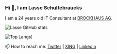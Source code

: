 ### Hi 👋, I am Lasse Schultebraucks

I am a 24 years old IT Consultant at [BROCKHAUS AG](https://www.brockhaus-ag.de/). 

![Lasse GitHub stats](https://github-readme-stats.vercel.app/api?username=lschultebraucks&show_icons=true&theme=dark)

![Top Langs](https://github-readme-stats.vercel.app/api/top-langs/?username=lschultebraucks&hide=jupyter%20notebook&theme=dark)]

📫 How to reach me: [Twitter](https://twitter.com/LSchultebraucks) | [XING](https://www.xing.com/profile/Lasse_Schultebraucks/) | [Linkedin](https://www.linkedin.com/in/lasse-schultebraucks-407b54175/)
